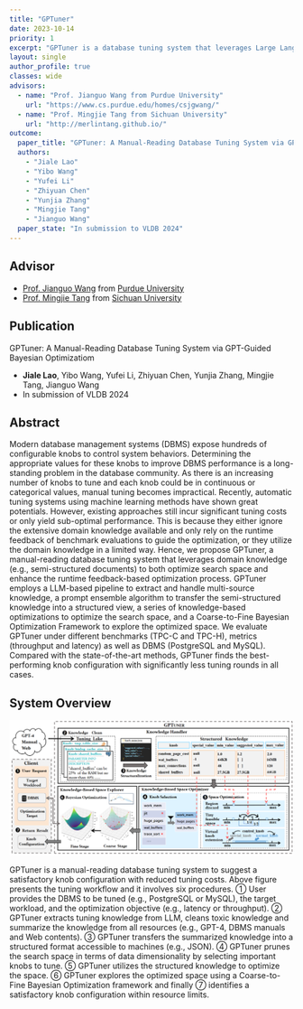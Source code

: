 ```yaml
---
title: "GPTuner"
date: 2023-10-14
priority: 1
excerpt: "GPTuner is a database tuning system that leverages Large Language Model to handle domain knowledge and then enhance knob tuning procedure"
layout: single
author_profile: true
classes: wide
advisors:
  - name: "Prof. Jianguo Wang from Purdue University"
    url: "https://www.cs.purdue.edu/homes/csjgwang/"
  - name: "Prof. Mingjie Tang from Sichuan University"
    url: "http://merlintang.github.io/"
outcome:
  paper_title: "GPTuner: A Manual-Reading Database Tuning System via GPT-Guided Bayesian Optimization"
  authors: 
    - "Jiale Lao"
    - "Yibo Wang"
    - "Yufei Li"
    - "Zhiyuan Chen"
    - "Yunjia Zhang"
    - "Mingjie Tang"
    - "Jianguo Wang"
  paper_state: "In submission to VLDB 2024"
---
```


## Advisor

- [Prof. Jianguo Wang](https://www.cs.purdue.edu/homes/csjgwang/) from [Purdue University](https://www.purdue.edu/)
- [Prof. Mingjie Tang](http://merlintang.github.io/) from [Sichuan University](https://www.scu.edu.cn/)

## Publication

GPTuner: A Manual-Reading Database Tuning System via GPT-Guided Bayesian Optimizatiom
- **Jiale Lao**, Yibo Wang, Yufei Li, Zhiyuan Chen, Yunjia Zhang, Mingjie Tang, Jianguo Wang
- In submission of VLDB 2024

## Abstract
Modern database management systems (DBMS) expose hundreds of configurable knobs to control system behaviors. Determining the appropriate values for these knobs to improve DBMS performance is a long-standing problem in the database community. As there is an increasing number of knobs to tune and each knob could be in continuous or categorical values, manual tuning becomes impractical. Recently, automatic tuning systems using machine learning methods have shown great potentials. However, existing approaches still incur significant tuning costs or only yield sub-optimal performance. This is because they either ignore the extensive domain knowledge available and only rely on the runtime feedback of benchmark evaluations to guide the optimization, or they utilize the domain knowledge in a limited way. Hence, we propose GPTuner, a manual-reading database tuning system that leverages domain knowledge (e.g., semi-structured documents) to both optimize search space and enhance the runtime feedback-based optimization process. GPTuner employs a LLM-based pipeline to extract and handle multi-source knowledge, a prompt ensemble algorithm to transfer the semi-structured knowledge into a structured view, a series of knowledge-based optimizations to optimize the search space, and a Coarse-to-Fine Bayesian Optimization Framework to explore the optimized space. We evaluate GPTuner under different benchmarks (TPC-C and TPC-H), metrics (throughput and latency) as well as DBMS (PostgreSQL and MySQL). Compared with the state-of-the-art methods, GPTuner finds the best-performing knob configuration with significantly less tuning rounds in all cases.


## System Overview
![GPTuner](/assets/images/gptuner.png)

GPTuner is a manual-reading database tuning system to suggest a satisfactory knob configuration with reduced tuning costs. Above figure presents the tuning workflow and it involves six procedures. ① User provides the DBMS to be tuned (e.g., PostgreSQL or MySQL), the target workload, and the optimization objective (e.g., latency or throughput). ② GPTuner extracts tuning knowledge from LLM, cleans toxic knowledge and summarize the knowledge from all resources (e.g., GPT-4, DBMS manuals and Web contents). ③ GPTuner transfers the summarized knowledge into a structured format accessible to machines (e.g., JSON). ④ GPTuner prunes the search space in terms of data dimensionality by selecting important knobs to tune. ⑤ GPTuner utilizes the structured knowledge to optimize the space.  ⑥ GPTuner explores the optimized space using a Coarse-to-Fine Bayesian Optimization framework and finally ⑦  identifies a satisfactory knob configuration within resource limits. 

